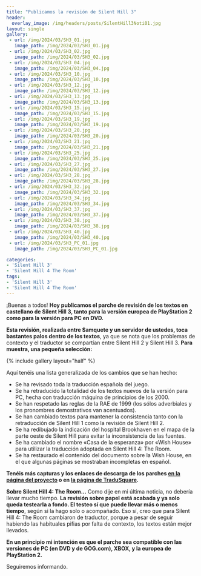 ```yaml
---
title: "Publicamos la revisión de Silent Hill 3"
header:
  overlay_image: /img/headers/posts/SilentHill3Noti01.jpg
layout: single
gallery:
 - url: /img/2024/03/SH3_01.jpg
   image_path: /img/2024/03/SH3_01.jpg
 - url: /img/2024/03/SH3_02.jpg
   image_path: /img/2024/03/SH3_02.jpg
 - url: /img/2024/03/SH3_04.jpg
   image_path: /img/2024/03/SH3_04.jpg
 - url: /img/2024/03/SH3_10.jpg
   image_path: /img/2024/03/SH3_10.jpg
 - url: /img/2024/03/SH3_12.jpg
   image_path: /img/2024/03/SH3_12.jpg
 - url: /img/2024/03/SH3_13.jpg
   image_path: /img/2024/03/SH3_13.jpg
 - url: /img/2024/03/SH3_15.jpg
   image_path: /img/2024/03/SH3_15.jpg
 - url: /img/2024/03/SH3_19.jpg
   image_path: /img/2024/03/SH3_19.jpg
 - url: /img/2024/03/SH3_20.jpg
   image_path: /img/2024/03/SH3_20.jpg
 - url: /img/2024/03/SH3_21.jpg
   image_path: /img/2024/03/SH3_21.jpg
 - url: /img/2024/03/SH3_25.jpg
   image_path: /img/2024/03/SH3_25.jpg
 - url: /img/2024/03/SH3_27.jpg
   image_path: /img/2024/03/SH3_27.jpg
 - url: /img/2024/03/SH3_28.jpg
   image_path: /img/2024/03/SH3_28.jpg
 - url: /img/2024/03/SH3_32.jpg
   image_path: /img/2024/03/SH3_32.jpg
 - url: /img/2024/03/SH3_34.jpg
   image_path: /img/2024/03/SH3_34.jpg
 - url: /img/2024/03/SH3_37.jpg
   image_path: /img/2024/03/SH3_37.jpg
 - url: /img/2024/03/SH3_38.jpg
   image_path: /img/2024/03/SH3_38.jpg
 - url: /img/2024/03/SH3_40.jpg
   image_path: /img/2024/03/SH3_40.jpg
 - url: /img/2024/03/SH3_PC_01.jpg
   image_path: /img/2024/03/SH3_PC_01.jpg

categories:
- 'Silent Hill 3'
- 'Silent Hill 4 The Room'
tags:
- 'Silent Hill 3'
- 'Silent Hill 4 The Room'
---
```


¡Buenas a todos! **Hoy publicamos el parche de revisión de los textos en castellano de Silent Hill 3, tanto para la versión europea de PlayStation 2 
como para la versión para PC en DVD.**

**Esta revisión, realizada entre Samquete y un servidor de ustedes, toca bastantes palos dentro de los textos**, ya que se nota que los problemas 
de contexto y el traductor se compartían entre Silent Hill 2 y Silent Hill 3. **Para muestra, una pequeña selección:**

{% include gallery layout="half" %}

Aquí tenéis una lista generalizada de los cambios que se han hecho:
   - Se ha revisado toda la traducción española del juego.
   - Se ha retraducido la totalidad de los textos nuevos de la versión 
     para PC, hecha con traducción máquina de principios de los 2000.
   - Se han respetado las reglas de la RAE de 1999 (los sólos 
     adverbiales y los pronombres demostrativos van acentuados).
   - Se han cambiado textos para mantener la consistencia tanto con la 
     retraducción de Silent Hill 1 como la revisión de Silent Hill 2.
   - Se ha redibujado la indicación del hospital Brookhaven en el mapa 
     de la parte oeste de Silent Hill para evitar la inconsistencia de 
     las fuentes.
   - Se ha cambiado el nombre «Casa de la esperanza» por «Wish House» 
     para utilizar la traducción adoptada en Silent Hill 4: The Room.
   - Se ha restaurado el contenido del documento sobre la Wish House, 
     en el que algunas páginas se mostraban incompletas en español.

**Tenéis más capturas y los enlaces de descarga de los parches [en la página del proyecto](https://tiovictor.romhackhispano.org/silent-hill-3/) o en [la página de TraduSquare](https://tradusquare.es/proyectos/silent-hill-3/).**

**Sobre Silent Hill 4: The Room...** Como dije en mi última noticia, no debería llevar mucho tiempo. **La revisión sobre papel está acabada y ya solo queda testearla a fondo. 
El testeo sí que puede llevar más o menos tiempo**, según si la hago solo o acompañado. Eso sí, creo que para Silent Hill 4: The Room cambiaron de traductor, porque a pesar 
de seguir habiendo las habituales pifias por falta de contexto, los textos están mejor llevados.

**En un principio mi intención es que el parche sea compatible con las versiones de PC (en DVD y de GOG.com), XBOX, y la europea de PlayStation 2.**

Seguiremos informando.

